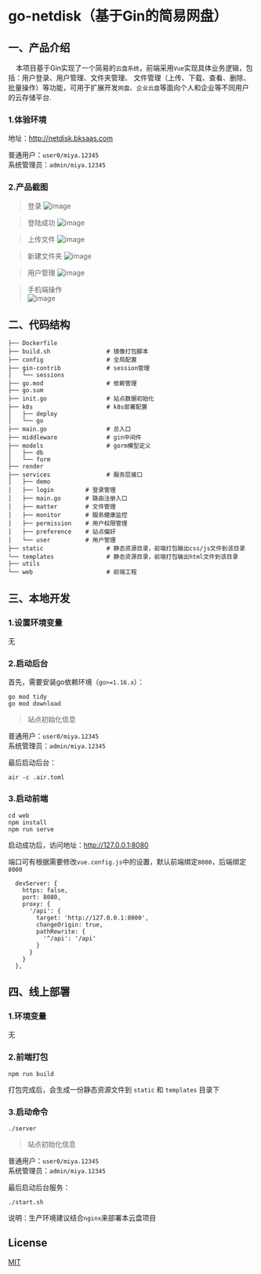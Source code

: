 # go-netdisk（基于Gin的简易网盘）


## 一、产品介绍

&nbsp;&nbsp;&nbsp;&nbsp;本项目基于Gin实现了一个简易的`云盘系统`，前端采用`Vue`实现具体业务逻辑，包括：用户登录、用户管理、文件夹管理、
文件管理（上传、下载、查看、删除、批量操作）等功能，可用于扩展开发`网盘`、`企业云盘`等面向个人和企业等不同用户的云存储平台.

### 1.体验环境

地址：http://netdisk.bksaas.com

普通用户：`user0/miya.12345`       
系统管理员：`admin/miya.12345`

### 2.产品截图

> 登录
![image](https://user-images.githubusercontent.com/84143485/119234765-177a1d00-bb62-11eb-889b-4f87988d1023.png)

> 登陆成功
![image](https://user-images.githubusercontent.com/84143485/119234954-ccacd500-bb62-11eb-868c-0dce25124678.png)

> 上传文件
![image](https://user-images.githubusercontent.com/84143485/119235171-cc610980-bb63-11eb-9937-e43794bd356d.png)

> 新建文件夹
![image](https://user-images.githubusercontent.com/84143485/119235208-eef32280-bb63-11eb-8b4f-96d3d92d18b8.png)

> 用户管理
![image](https://user-images.githubusercontent.com/84143485/119235261-2bbf1980-bb64-11eb-80dd-8313c99217b7.png)

> 手机端操作   
![image](https://user-images.githubusercontent.com/84143485/119238695-8e211580-bb76-11eb-9c29-6c6829e1a11f.png)

##  二、代码结构
```
├── Dockerfile
├── build.sh                # 镜像打包脚本
├── config                  # 全局配置
├── gin-contrib             # session管理
│   └── sessions
├── go.mod                  # 依赖管理
├── go.sum
├── init.go                 # 站点数据初始化
├── k8s                     # k8s部署配置
│   ├── deploy
│   └── go
├── main.go                 # 总入口
├── middleware              # gin中间件
├── models                  # gorm模型定义
│   ├── db
│   └── form
├── render
├── services                # 服务层接口
│   ├── demo
│   ├── login         # 登录管理  
│   ├── main.go       # 路由注册入口
│   ├── matter        # 文件管理
│   ├── monitor       # 服务健康监控  
│   ├── permission    # 用户权限管理
│   ├── preference    # 站点偏好
│   └── user          # 用户管理
├── static                  # 静态资源目录，前端打包输出css/js文件到该目录        
└── templates               # 静态资源目录，前端打包输出html文件到该目录
├── utils
└── web                     # 前端工程
```

##  三、本地开发

### 1.设置环境变量

无

### 2.启动后台


首先，需要安装go依赖环境（`go>=1.16.x`）：

```
go mod tidy
go mod download
```


> 站点初始化信息

普通用户：`user0/miya.12345`  
系统管理员：`admin/miya.12345`


最后启动后台：

```
air -c .air.toml
```

### 3.启动前端

```
cd web
npm install
npm run serve
```

启动成功后，访问地址：http://127.0.0.1:8080

端口可有根据需要修改`vue.config.js`中的设置，默认前端绑定`8080`，后端绑定`8000`

```
  devServer: {
    https: false,
    port: 8080,
    proxy: {
      '/api': {
        target: 'http://127.0.0.1:8000',
        changeOrigin: true,
        pathRewrite: {
          '^/api': '/api'
        }
      }
    }
  },

```

##  四、线上部署

### 1.环境变量

无

### 2.前端打包

```
npm run build
```

打包完成后，会生成一份静态资源文件到 `static` 和 `templates` 目录下


### 3.启动命令


```
./server
```



> 站点初始化信息

普通用户：`user0/miya.12345`  
系统管理员：`admin/miya.12345`

最后启动后台服务：

```
./start.sh
```

说明：生产环境建议结合`nginx`来部署本云盘项目

## License

[MIT](LICENSE)
